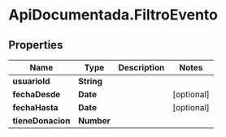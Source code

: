 # ApiDocumentada.FiltroEvento

## Properties

Name | Type | Description | Notes
------------ | ------------- | ------------- | -------------
**usuarioId** | **String** |  | 
**fechaDesde** | **Date** |  | [optional] 
**fechaHasta** | **Date** |  | [optional] 
**tieneDonacion** | **Number** |  | 


